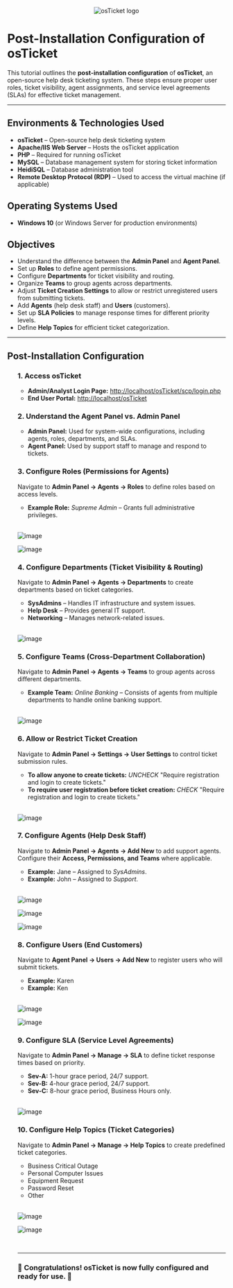 <p align="center">
<img src="https://i.imgur.com/Clzj7Xs.png" alt="osTicket logo"/>
</p>



<h1>Post-Installation Configuration of osTicket</h1>
<p>This tutorial outlines the <strong>post-installation configuration</strong> of <strong>osTicket</strong>, an open-source help desk ticketing system. These steps ensure proper user roles, ticket visibility, agent assignments, and service level agreements (SLAs) for effective ticket management.</p>
<hr>

<h2>Environments & Technologies Used</h2>
<ul>
    <li><strong>osTicket</strong> – Open-source help desk ticketing system</li>
    <li><strong>Apache/IIS Web Server</strong> – Hosts the osTicket application</li>
    <li><strong>PHP</strong> – Required for running osTicket</li>
    <li><strong>MySQL</strong> – Database management system for storing ticket information</li>
    <li><strong>HeidiSQL</strong> – Database administration tool</li>
    <li><strong>Remote Desktop Protocol (RDP)</strong> – Used to access the virtual machine (if applicable)</li>
</ul>

<h2>Operating Systems Used</h2>
<ul>
    <li><strong>Windows 10</strong> (or Windows Server for production environments)</li>
</ul>

<h2>Objectives</h2>
<ul>
    <li>Understand the difference between the <strong>Admin Panel</strong> and <strong>Agent Panel</strong>.</li>
    <li>Set up <strong>Roles</strong> to define agent permissions.</li>
    <li>Configure <strong>Departments</strong> for ticket visibility and routing.</li>
    <li>Organize <strong>Teams</strong> to group agents across departments.</li>
    <li>Adjust <strong>Ticket Creation Settings</strong> to allow or restrict unregistered users from submitting tickets.</li>
    <li>Add <strong>Agents</strong> (help desk staff) and <strong>Users</strong> (customers).</li>
    <li>Set up <strong>SLA Policies</strong> to manage response times for different priority levels.</li>
    <li>Define <strong>Help Topics</strong> for efficient ticket categorization.</li>
</ul>

<hr>

<h2>Post-Installation Configuration</h2>
<ul>
    
<h3>1. Access osTicket</h3>
<ul>
    <li><strong>Admin/Analyst Login Page:</strong> <a href="http://localhost/osTicket/scp/login.php">http://localhost/osTicket/scp/login.php</a></li>
    <li><strong>End User Portal:</strong> <a href="http://localhost/osTicket">http://localhost/osTicket</a></li>
</ul>

<h3>2. Understand the Agent Panel vs. Admin Panel</h3>
<ul>
    <li><strong>Admin Panel:</strong> Used for system-wide configurations, including agents, roles, departments, and SLAs.</li>
    <li><strong>Agent Panel:</strong> Used by support staff to manage and respond to tickets.</li>
</ul>

<h3>3. Configure Roles (Permissions for Agents)</h3>
<p>Navigate to <strong>Admin Panel → Agents → Roles</strong> to define roles based on access levels.</p>
<ul>
    <li><strong>Example Role:</strong> <em>Supreme Admin</em> – Grants full administrative privileges.</li>
</ul>
<br />

![image](https://github.com/user-attachments/assets/ca01c8fb-5aa2-42a1-b4c6-9432fe2024b6)

![image](https://github.com/user-attachments/assets/1a93f6dd-cbc1-43f2-baea-980e873bee58)



<h3>4. Configure Departments (Ticket Visibility & Routing)</h3>
<p>Navigate to <strong>Admin Panel → Agents → Departments</strong> to create departments based on ticket categories.</p>
<ul>
    <li><strong>SysAdmins</strong> – Handles IT infrastructure and system issues.</li>
    <li><strong>Help Desk</strong> – Provides general IT support.</li>
    <li><strong>Networking</strong> – Manages network-related issues.</li>
</ul>
<br />

![image](https://github.com/user-attachments/assets/1d745d63-b96e-41d4-9b04-e6bbea7f975b)



<h3>5. Configure Teams (Cross-Department Collaboration)</h3>
<p>Navigate to <strong>Admin Panel → Agents → Teams</strong> to group agents across different departments.</p>
<ul>
    <li><strong>Example Team:</strong> <em>Online Banking</em> – Consists of agents from multiple departments to handle online banking support.</li>
</ul>
<br />

![image](https://github.com/user-attachments/assets/2d94261b-b585-4f66-bd47-f723a0380e3e)



<h3>6. Allow or Restrict Ticket Creation</h3>
<p>Navigate to <strong>Admin Panel → Settings → User Settings</strong> to control ticket submission rules.</p>
<ul>
    <li><strong>To allow anyone to create tickets:</strong> <em>UNCHECK</em> "Require registration and login to create tickets."</li>
    <li><strong>To require user registration before ticket creation:</strong> <em>CHECK</em> "Require registration and login to create tickets."</li>
</ul>
<br />

![image](https://github.com/user-attachments/assets/cec3f908-b108-46fc-aebf-b0bbb9f10e37)



<h3>7. Configure Agents (Help Desk Staff)</h3>
<p>Navigate to <strong>Admin Panel → Agents → Add New</strong> to add support agents. Configure their <strong>Access, Permissions, and Teams</strong> where applicable.</p>
<ul>
    <li><strong>Example:</strong> Jane – Assigned to <em>SysAdmins</em>.</li>
    <li><strong>Example:</strong> John – Assigned to <em>Support</em>.</li>
</ul>
</br>

![image](https://github.com/user-attachments/assets/d8ae7b0e-609a-4ec9-a704-bd876a934dad)

![image](https://github.com/user-attachments/assets/1f9c1b59-859f-4253-8104-2c148acb5c8e)

![image](https://github.com/user-attachments/assets/2400c6fb-1a69-413a-82c2-427bc2471db6)



<h3>8. Configure Users (End Customers)</h3>
<p>Navigate to <strong>Agent Panel → Users → Add New</strong> to register users who will submit tickets.</p>
<ul>
    <li><strong>Example:</strong> Karen</li>
    <li><strong>Example:</strong> Ken</li>
</ul>
<br/>

![image](https://github.com/user-attachments/assets/e992db2c-3786-4441-9da9-fc265ed9641e)


![image](https://github.com/user-attachments/assets/89199c0a-5384-428a-a084-28784f4dc8db)

<h3>9. Configure SLA (Service Level Agreements)</h3>
<p>Navigate to <strong>Admin Panel → Manage → SLA</strong> to define ticket response times based on priority.</p>
<ul>
    <li><strong>Sev-A:</strong> 1-hour grace period, 24/7 support.</li>
    <li><strong>Sev-B:</strong> 4-hour grace period, 24/7 support.</li>
    <li><strong>Sev-C:</strong> 8-hour grace period, Business Hours only.</li>
</ul>
<br />

![image](https://github.com/user-attachments/assets/9935dd3b-0b4c-4708-a176-f96d486f75b6)



<h3>10. Configure Help Topics (Ticket Categories)</h3>
<p>Navigate to <strong>Admin Panel → Manage → Help Topics</strong> to create predefined ticket categories.</p>
<ul>
    <li>Business Critical Outage</li>
    <li>Personal Computer Issues</li>
    <li>Equipment Request</li>
    <li>Password Reset</li>
    <li>Other</li>
</ul>
<br />

![image](https://github.com/user-attachments/assets/947e47af-7ca0-4605-a87d-92217e7d3f9a)

![image](https://github.com/user-attachments/assets/95ecf4ad-cdf7-4547-9ac7-0ec6eca4fb52)

<br />
<hr>

<h3>🎉 Congratulations! osTicket is now fully configured and ready for use. 🎉</h3>

</body>
</html>

